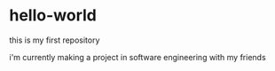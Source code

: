 # hello-world
this is my first repository

i'm currently making a project in software engineering with my friends
